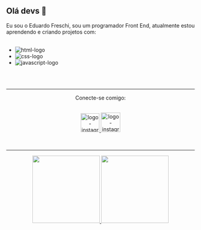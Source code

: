 ## Olá devs  :rocket:

Eu sou o Eduardo Freschi, sou um programador Front End, atualmente estou aprendendo e criando projetos com: 
<br>
<br>

- <img src="https://img.shields.io/badge/HTML5-E34F26?style=for-the-badge&logo=html5&logoColor=white" alt="html-logo">
- <img src="https://img.shields.io/badge/CSS3-1572B6?style=for-the-badge&logo=css3&logoColor=white" alt="css-logo">
- <img src="https://img.shields.io/badge/JavaScript-F7DF1E?style=for-the-badge&logo=javascript&logoColor=black" alt="javascript-logo">
<br>
<br>
<hr>
<div align="center">
Conecte-se comigo:
   <br>
   <br>
<p><a href="https://www.instagram.com/duhfreschi/"> <img src="https://o.remove.bg/downloads/83b56f30-b692-4ecf-8688-c37b23be6c4f/kisspng-logo-computer-icons-white-instagram-5b2d14ce9aee38.2719900715296811026346-removebg-preview.png" alt="logo-instagram" width="50px"</a>
   <a target="_blank" href="https://www.facebook.com/eduardo.freschi"><img src="https://o.remove.bg/downloads/487dde61-bd3c-4846-9b42-86ee583bdf08/facebook-removebg-preview.png" alt="logo-instagram" width="52px"</a>   
</p>
</div>
<br>
   <hr>

<div align="center">
  <a href="https://github.com/eduardofreschi">
  <img height="180em" src="https://github-readme-stats.vercel.app/api?username=eduardoFreschi&show_icons=true&theme=dracula&include_all_commits=true&count_private=true"/>
  <img height="180em" src="https://github-readme-stats.vercel.app/api/top-langs/?username=eduardofreschi&layout=compact&langs_count=7&theme=dracula"/>


